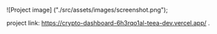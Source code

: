 ![Project image] ("./src/assets/images/screenshot.png");

project link: https://crypto-dashboard-6h3rqo1al-teea-dev.vercel.app/ .

